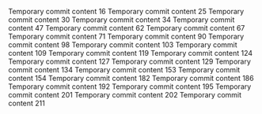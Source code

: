 Temporary commit content 16
Temporary commit content 25
Temporary commit content 30
Temporary commit content 34
Temporary commit content 47
Temporary commit content 62
Temporary commit content 67
Temporary commit content 71
Temporary commit content 90
Temporary commit content 98
Temporary commit content 103
Temporary commit content 109
Temporary commit content 119
Temporary commit content 124
Temporary commit content 127
Temporary commit content 129
Temporary commit content 134
Temporary commit content 153
Temporary commit content 154
Temporary commit content 182
Temporary commit content 186
Temporary commit content 192
Temporary commit content 195
Temporary commit content 201
Temporary commit content 202
Temporary commit content 211
